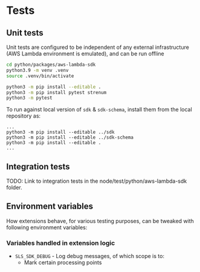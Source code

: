 # Tests

## Unit tests

Unit tests are configured to be independent of any external infrastructure (AWS Lambda environment is emulated), and can be run offline

```bash
cd python/packages/aws-lambda-sdk
python3.9 -m venv .venv
source .venv/bin/activate

python3 -m pip install --editable .
python3 -m pip install pytest strenum
python3 -m pytest
```

To run against local version of `sdk` & `sdk-schema`, install them from the local repository as:
```
...
python3 -m pip install --editable ../sdk
python3 -m pip install --editable ../sdk-schema
python3 -m pip install --editable .
...
```

## Integration tests

TODO: Link to integration tests in the node/test/python/aws-lambda-sdk folder.

## Environment variables

How extensions behave, for various testing purposes, can be tweaked with following environment variables:

### Variables handled in extension logic

- `SLS_SDK_DEBUG` - Log debug messages, of which scope is to:
  - Mark certain processing points
